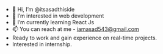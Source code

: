 - 👋 Hi, I’m @itsasadthiside
- 👀 I’m interested in web development
- 🌱 I’m currently learning React Js
 - 📫 You can reach at me - iamasad543@gmail.com
 - Ready to work and gain experience on real-time projects.
 - Interested in internship.
<!---
itsasadthiside/itsasadthiside is a ✨ special ✨ repository because its `README.md` (this file) appears on your GitHub profile.
You can click the Preview link to take a look at your changes.
--->
